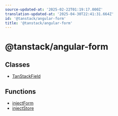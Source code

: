 ```yaml
---
source-updated-at: '2025-02-22T01:19:17.000Z'
translation-updated-at: '2025-04-30T22:41:31.664Z'
id: '@tanstack/angular-form'
title: '@tanstack/angular-form'
---
```


<!-- DO NOT EDIT: this page is autogenerated from the type comments -->

# @tanstack/angular-form

## Classes

- [TanStackField](classes/tanstackfield.md)

## Functions

- [injectForm](functions/injectform.md)
- [injectStore](functions/injectstore.md)
